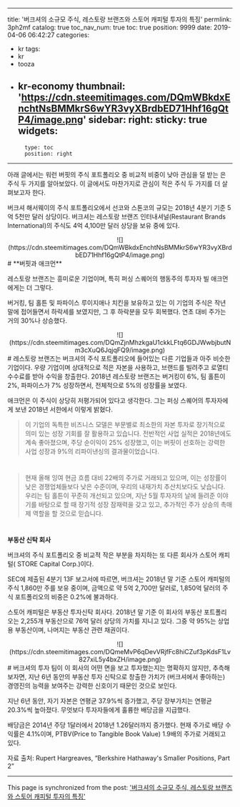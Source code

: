 
---
title: '버크셔의 소규모 주식, 레스토랑 브랜즈와 스토어 캐피털 투자의 특징'
permlink: 3ph2mf
catalog: true
toc_nav_num: true
toc: true
position: 9999
date: 2019-04-06 06:42:27
categories:
- kr
tags:
- kr
- tooza
- kr-economy
thumbnail: 'https://cdn.steemitimages.com/DQmWBkdxEnchtNsBMMkrS6wYR3vyXBrdbED71Hhf16gQtP4/image.png'
sidebar:
    right:
        sticky: true
widgets:
    -
        type: toc
        position: right
---


아래 글에서는 워런 버핏의 주식 포트폴리오 중 비교적 비중이 낮아 관심을 덜 받는 은 주식 두 가지를 알아보았다. 이 글에서도 마찬가지로 관심이 적은 주식 두 가지를 더 살펴보고자 한다. 

버크셔 해서웨이의 주식 포트폴리오에서 선코와 스톤코의 규모는 2018년 4분기 기준 5억 5천만 달러 상당이다. 버크셔는 레스토랑 브랜즈 인터내셔널(Restaurant Brands International)의 주식도 4억 4,100만 달러 상당을 보유 중에 있다. 

<center>
![](https://cdn.steemitimages.com/DQmWBkdxEnchtNsBMMkrS6wYR3vyXBrdbED71Hhf16gQtP4/image.png)
</center>
#
**버핏과 애크먼**

 

레스토랑 브랜즈는 흥미로운 기업이며, 특히 퍼싱 스퀘어의 행동주의 투자자 빌 애크먼에게는 더 그렇다. 

 

버거킹, 팀 홀튼 및 파파이스 루이지애나 치킨을 보유하고 있는 이 기업의 주식은 작년 말에 접어들면서 하락세를 보였지만, 그 후 하락분을 모두 회복했다. 연초 대비 주가는 거의 30%나 상승했다. 
<center>
![](https://cdn.steemitimages.com/DQmZjnMhzkgaU1ckkLFtq6GDJWwbjbutNm3cXuQ6JqjqFQ9/image.png)
</center>
#
레스토랑 브랜즈는 버크셔의 주식 포트폴리오에 들어있는 다른 기업들과 아주 비슷한 기업이다. 우량 기업이며 상대적으로 적은 자본을 사용하고, 브랜드를 빌려주고 로열티 수수료를 받아 수익을 창출한다. 2018년 레스토랑 브랜즈는 버거킹이 6%, 팀 홀튼이 2%, 파파이스가 7% 성장하면서, 전체적으로 5%의 성장률을 보였다.

 

애크먼은 이 주식이 상당히 저평가되어 있다고 생각한다. 그는 퍼싱 스퀘어의 투자자에게 보낸 2018년 서한에서 이렇게 밝혔다. 

>이 기업의 독특한 비즈니스 모델은 부문별로 최소한의 자본 투자로 장기적으로 의미 있는 성장 기회를 잘 활용하고 있습니다. 전반적인 사업 실적은 2018년에도 계속 좋아졌으며, 주당 순이익이 25% 성장했고, 이는 버핏이 선호하는 강력한 사업 성장과 9%의 리파이낸싱의 결과물이었습니다. 
#
>현재 올해 잉여 현금 흐름 대비 22배의 주가로 거래되고 있으며, 이는 성장률이 낮은 경쟁업체들보다 낮은 수준이며, 우리의 내재가치 추산치보다도 낮습니다. 우리는 팀 홀튼이 꾸준히 개선되고 있으며, 지난 5월 투자자의 날에 들려준 이야기를 바탕으로 할 때 장기적 성장 잠재력을 갖고 있고, 추가적인 주가 상승의 촉매제 역할을 할 것으로 믿습니다.
#
**부동산 신탁 회사**

 

버크셔의 주식 포트폴리오 중 비교적 작은 부분을 차지하는 또 다른 회사가 스토어 캐피털( STORE Capital Corp.)이다.

 

SEC에 제출된 4분기 13F 보고서에 따르면, 버크셔는 2018년 말 기준 스토어 캐피털의 주식 1,860만 주를 보유 중이며, 금액으로 약 5억 2,700만 달러로, 1,850억 달러의 주식 포트폴리오의 비중은 0.2%에 불과하다.

 

스토어 캐피털은 부동산 투자신탁 회사다. 2018년 말 기준 이 회사의 부동산 포트폴리오는 2,255개 부동산으로 76억 달러 상당의 가치를 지니고 있다. 그중 약 95%는 상업용 부동산이며, 나머지는 부동산 관련 채권이다. 
<center>
![](https://cdn.steemitimages.com/DQmeMvP6qDevVRjfFc8hiCZuf3pKdsF1Lv827xiL5y4bxZH/image.png)
</center>
#
버크셔의 투자 팀이 이 회사의 어떤 면을 보고 투자했는지는 명확하지 않지만, 추측해 보자면, 지난 6년 동안의 부동산 투자 신탁으로 창출한 가치가 (버크셔에서 좋아하는) 경영진의 능력을 보여주는 강력한 신호이기 때문인 것으로 보인다. 

 

지난 6년 동안, 자기 자본은 연평균 37.9%씩 증가했고, 주당 장부가치는 연평균 20.3%씩 높아졌다. 무엇보다 투자자들에게 훌륭한 배당금을 지급했다. 

 

배당금은 2014년 주당 1달러에서 2018년 1.26달러까지 증가했다. 현재 주가로 배당 수익률은 4.1%이며, PTBV(Price to Tangible Book Value) 1.9배의 주가로 거래되고 있다.

 

자료 출처: Rupert Hargreaves, “Berkshire Hathaway's Smaller Positions, Part 2”

- - -

This page is synchronized from the post: ['버크셔의 소규모 주식, 레스토랑 브랜즈와 스토어 캐피털 투자의 특징'](https://steemit.com/@pius.pius/3ph2mf)
